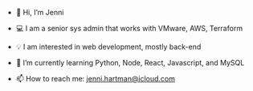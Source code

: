 - 👋  Hi, I’m Jenni
- 💻  I am a senior sys admin that works with VMware, AWS, Terraform
- 💡  I am interested in web development, mostly back-end
- 🌱  I’m currently learning Python, Node, React, Javascript, and MySQL

- 📫  How to reach me: jenni.hartman@icloud.com

<!---
jhartmanNU/jhartmanNU is a ✨ special ✨ repository because its `README.md` (this file) appears on your GitHub profile.
You can click the Preview link to take a look at your changes.
--->
